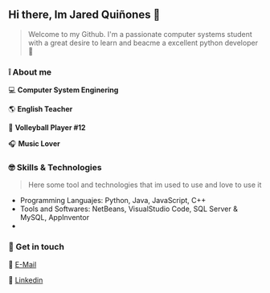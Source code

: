 ## Hi there, Im Jared Quiñones :mushroom:
>Welcome to my Github. I'm a passionate computer systems student with a great desire to learn and beacme a excellent python developer :snake:

### :grey_exclamation: About me 

:computer: **Computer System Enginering**

:earth_americas: **English Teacher**

:volleyball: **Volleyball Player #12**

:headphones: **Music Lover**

### :nerd_face: Skills & Technologies
>Here some tool and technologies that im used to use and love to use it

- Programming Languajes: Python, Java, JavaScript, C++
- Tools and Softwares: NetBeans, VisualStudio Code, SQL Server & MySQL, AppInventor
-

### :mag_right: Get in touch
:e-mail: [E-Mail](jaredqc.22@hotmail.com)

:briefcase: [Linkedin](https://www.linkedin.com/in/jared-quiñones79a485291/)